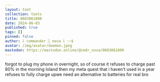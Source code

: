 ```yaml
---
layout: toot
collection: toots
title: 0603061800
date: 2024-06-03
published: true
tags: []
pinned: false
author: ⸸ commander ░ nova ⸸ :~$
avatar: /img/avatar/daemon.jpeg
mastodon: https://mastodon.online/@cmdr_nova/0603061800
---
```


forgot to plug my phone in overnight, so of course it refuses to charge past 80% in the morning loland then my meta quest that i haven't used in a year refuses to fully charge upwe need an alternative to batteries for real bro
